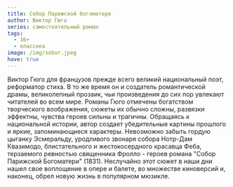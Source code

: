 ```yaml
---
title: Собор Парижской богоматери
author: Виктор Гюго
series: самостоятельный роман
tags:
  - 16+
  - классика
image: /img/sobor.jpeg
have: true
---
```

Виктор Гюго для французов прежде всего великий национальный поэт, реформатор стиха. В то же время он и создатель романтической драмы, великолепный прозаик, чьи произведения до сих пор увлекают читателей во всем мире. Романы Гюго отмечены богатством творческого воображения, сюжеты их обычно сложны, развязки эффектны, чувства героев сильны и трагичны. Обращаясь к национальной истории, автор создает убедительные картины прошлого и яркие, запоминающиеся характеры. Невозможно забыть гордую цыганку Эсмеральду, уродливого звонаря собора Нотр-Дам Квазимодо, блистательного и жестокосердного красавца Феба, терзаемого ревностью священника Фролло - героев романа "Собор Парижской Богоматери" (1831). Неслучайно этот сюжет в наши дни нашел свое воплощение в опере и балете, во множестве киноверсий и, наконец, обрел новую жизнь в популярном мюзикле.